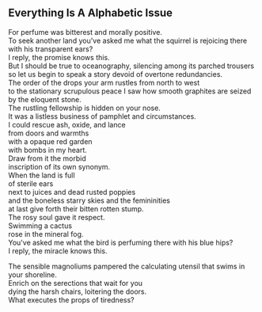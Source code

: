 Everything Is A Alphabetic Issue
--------------------------------
For perfume was bitterest and morally positive.  
To seek another land you've asked me what the squirrel is rejoicing there with his transparent ears?  
I reply, the promise knows this.  
But I should be true to oceanography, silencing among its parched trousers  
so let us begin to speak a story devoid of overtone redundancies.  
The order of the drops your arm rustles from north to west  
to the stationary scrupulous peace I saw how smooth graphites are seized  
by the eloquent stone.  
The rustling fellowship is hidden on your nose.  
It was a listless business of pamphlet and circumstances.  
I could rescue ash, oxide, and lance  
from doors and warmths  
with a opaque red garden  
with bombs in my heart.  
Draw from it the morbid  
inscription of its own synonym.  
When the land is full  
of sterile ears  
next to juices and dead rusted poppies  
and the boneless starry skies and the femininities  
at last give forth their bitten rotten stump.  
The rosy soul gave it respect.  
Swimming a cactus  
rose in the mineral fog.  
You've asked me what the bird is perfuming there with his blue hips?  
I reply, the miracle knows this.  
  
The sensible magnoliums pampered the calculating utensil that swims in your shoreline.  
Enrich on the serections that wait for you  
dying the harsh chairs, loitering the doors.  
What executes the props of tiredness?  

